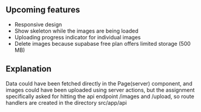 ## Upcoming features

- Responsive design
- Show skeleton while the images are being loaded
- Uploading progress indicator for individual images
- Delete images because supabase free plan offers limited storage (500 MB)

## Explanation

Data could have been fetched directly in the Page(server) component, and images could have been uploaded using server actions, but the assignment specifically asked for hitting the api endpoint /images and /upload, so route handlers are created in the directory src/app/api
